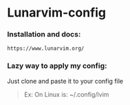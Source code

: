 # Lunarvim-config
### Installation and docs: 
`https://www.lunarvim.org/`
### Lazy way to apply my config:
Just clone and paste it to your config file
> Ex: On Linux is: ~/.config/lvim
